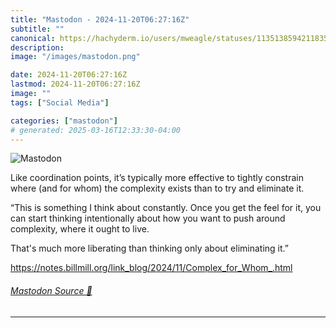 ```yaml
---
title: "Mastodon - 2024-11-20T06:27:16Z"
subtitle: ""
canonical: https://hachyderm.io/users/mweagle/statuses/113513859421183534
description:
image: "/images/mastodon.png"

date: 2024-11-20T06:27:16Z
lastmod: 2024-11-20T06:27:16Z
image: ""
tags: ["Social Media"]

categories: ["mastodon"]
# generated: 2025-03-16T12:33:30-04:00
---
```

![Mastodon](/images/mastodon.png)

<p>Like coordination points, it’s typically more effective to tightly constrain where (and for whom) the complexity exists than to try and eliminate it. </p><p>“This is something I think about constantly. Once you get the feel for it, you can start thinking intentionally about how you want to push around complexity, where it ought to live.</p><p>That&#39;s much more liberating than thinking only about eliminating it.”</p><p><a href="https://notes.billmill.org/link_blog/2024/11/Complex_for_Whom_.html" target="_blank" rel="nofollow noopener noreferrer" translate="no"><span class="invisible">https://</span><span class="ellipsis">notes.billmill.org/link_blog/2</span><span class="invisible">024/11/Complex_for_Whom_.html</span></a></p>


###### [Mastodon Source 🐘](https://hachyderm.io/@mweagle/113513859421183534)

___

